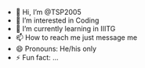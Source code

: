 - 👋 Hi, I’m @TSP2005
- 👀 I’m interested in Coding
- 🌱 I’m currently learning in IIITG
- 📫 How to reach me just message me
- 😄 Pronouns: He/his only
- ⚡ Fun fact: ...

<!---
TSP2005/TSP2005 is a ✨ special ✨ repository because its `README.md` (this file) appears on your GitHub profile.
You can click the Preview link to take a look at your changes.
--->
